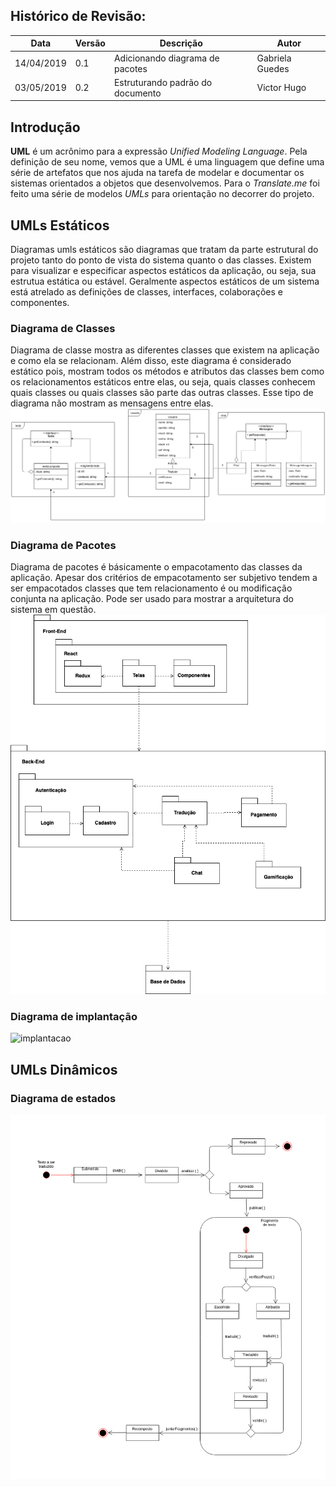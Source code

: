 ## Histórico de Revisão:
| Data | Versão | Descrição | Autor |
|---|---|---|---|
| 14/04/2019 | 0.1 | Adicionando diagrama de pacotes | Gabriela Guedes|
| 03/05/2019 | 0.2 | Estruturando padrão do documento | Victor Hugo|

## Introdução

**UML** é um acrônimo para a expressão *Unified Modeling Language*. Pela definição de seu nome, vemos que a UML é uma linguagem que define uma série de artefatos que nos ajuda na tarefa de modelar e documentar os sistemas orientados a objetos que desenvolvemos. Para o *Translate.me* foi feito uma série de modelos *UMLs* para orientação no decorrer do projeto.

## UMLs Estáticos
Diagramas umls estáticos são diagramas que tratam da parte estrutural do projeto tanto do ponto de vista do sistema quanto o das classes. Existem para visualizar e especificar aspectos estáticos da aplicação, ou seja, sua estrutua estática ou estável. Geralmente aspectos estáticos de um sistema está atrelado as definições de classes, interfaces, colaborações e componentes.

### Diagrama de Classes
Diagrama de classe mostra as diferentes classes que existem na aplicação e como ela se relacionam. Além disso, este diagrama é considerado estático pois, mostram todos os métodos e atributos das classes bem como os relacionamentos estáticos entre elas, ou seja, quais classes conhecem quais classes ou quais classes são parte das outras classes. Esse tipo de diagrama não mostram as mensagens entre elas.
![diagrama_classes](../assets/images/diagrama_classes.png)

### Diagrama de Pacotes
Diagrama de pacotes é básicamente o empacotamento das classes da aplicação. Apesar dos critérios de empacotamento ser subjetivo tendem a ser empacotados classes que tem relacionamento é ou modificação conjunta na aplicação. Pode ser usado para mostrar a arquitetura do sistema em questão.
![diagrama_pacotes](../assets/uml/uml_pacotes.png)

### Diagrama de implantação
![implantacao](https://i.imgur.com/oFSxr4I.png)

## UMLs Dinâmicos

### Diagrama de estados
![estados](../assets/images/StateDiagram.png)
